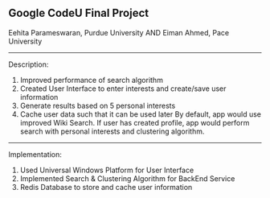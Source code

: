 Google CodeU Final Project 
----------------------------------------

Eehita Parameswaran, Purdue University AND
Eiman Ahmed, Pace University

----------------------------------------
Description:
1. Improved performance of search algorithm
2. Created User Interface to enter interests and create/save user information
3. Generate results based on 5 personal interests 
4. Cache user data such that it can be used later
By default, app would use improved Wiki Search. If user has created profile, app would perform search with personal interests and clustering algorithm.
----------------------------------------
Implementation:
1. Used Universal Windows Platform for User Interface
2. Implemented Search & Clustering Algorithm for BackEnd Service
3. Redis Database to store and cache user information
